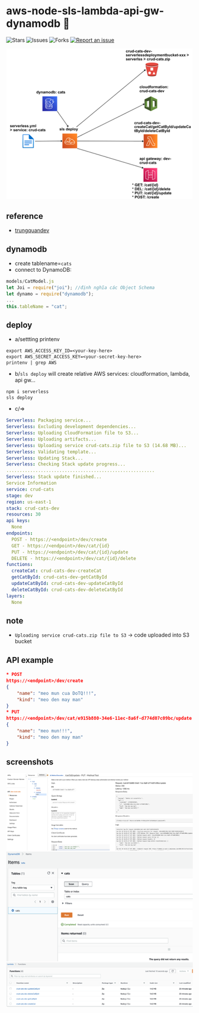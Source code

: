 # aws-node-sls-lambda-api-gw-dynamodb 🐳

![Stars](https://img.shields.io/github/stars/tquangdo/aws-node-sls-lambda-api-gw-dynamodb?color=f05340)
![Issues](https://img.shields.io/github/issues/tquangdo/aws-node-sls-lambda-api-gw-dynamodb?color=f05340)
![Forks](https://img.shields.io/github/forks/tquangdo/aws-node-sls-lambda-api-gw-dynamodb?color=f05340)
[![Report an issue](https://img.shields.io/badge/Support-Issues-green)](https://github.com/tquangdo/aws-node-sls-lambda-api-gw-dynamodb/issues/new)

![overview](screenshots/overview.png)

## reference
  - [trungquandev](https://trungquandev.com/viet-mot-crud-api-su-dung-serverless-framework-dynamodb/)

## dynamodb
  - create tablename=`cats`
  - connect to DynamoDB:
  ```js
  models/CatModel.js
  let Joi = require("joi"); //định nghĩa các Object Schema
  let dynamo = require("dynamodb");
  ...
  this.tableName = "cat";
  ```

## deploy
  - a/settting printenv
  ```shell
  export AWS_ACCESS_KEY_ID=<your-key-here>
  export AWS_SECRET_ACCESS_KEY=<your-secret-key-here>
  printenv | grep AWS
  ```
  - b/`sls deploy` will create relative AWS services: cloudformation, lambda, api gw...
  ```shell
  npm i serverless
  sls deploy
  ```
  - c/=>
  ```yml
  Serverless: Packaging service...
  Serverless: Excluding development dependencies...
  Serverless: Uploading CloudFormation file to S3...
  Serverless: Uploading artifacts...
  Serverless: Uploading service crud-cats.zip file to S3 (14.68 MB)...
  Serverless: Validating template...
  Serverless: Updating Stack...
  Serverless: Checking Stack update progress...
  ........................................................
  Serverless: Stack update finished...
  Service Information
  service: crud-cats
  stage: dev
  region: us-east-1
  stack: crud-cats-dev
  resources: 30
  api keys:
    None
  endpoints:
    POST - https://<endpoint>/dev/create
    GET - https://<endpoint>/dev/cat/{id}
    PUT - https://<endpoint>/dev/cat/{id}/update
    DELETE - https://<endpoint>/dev/cat/{id}/delete
  functions:
    createCat: crud-cats-dev-createCat
    getCatById: crud-cats-dev-getCatById
    updateCatById: crud-cats-dev-updateCatById
    deleteCatById: crud-cats-dev-deleteCatById
  layers:
    None
  ```

## note
  - `Uploading service crud-cats.zip file to S3` -> code uploaded into S3 bucket

## API example
  ```json
  * POST
  https://<endpoint>/dev/create
  {
      "name": "meo mun cua DoTQ!!!",
      "kind": "meo den may man"
  }
  * PUT
  https://<endpoint>/dev/cat/e915b880-34e6-11ec-8a6f-d774d07c09bc/update
  {
      "name": "meo mun!!!",
      "kind": "meo den may man"
  }
  ```

## screenshots
![apigw](screenshots/apigw.png)
![dynamodb](screenshots/dynamodb.png)
![lambda](screenshots/lambda.png)
